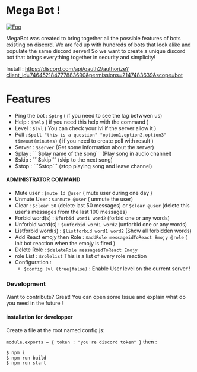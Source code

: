 # Mega Bot ! 

[![Foo](https://img.shields.io/badge/Online-True-brightgreen)](https://github.com/MagnusDot/MegaBot/)


MegaBot was created to bring together all the possible features of bots existing on discord. We are fed up with hundreds of bots that look alike and populate the same discord server! So we want to create a unique discord bot that brings everything together in security and simplicity!

Install : https://discord.com/api/oauth2/authorize?client_id=746452184777883690&permissions=2147483639&scope=bot


# Features 

  - Ping the bot : ```$ping``` ( if you need to see the lag betwwen us)
  - Help : ```$help``` ( if you need this help with the command )
  - Level : ```$lvl``` ( You can check your lvl if the server allow it )
  - Poll : ```$poll "this is a question" "option1,option2,option3" timeout(minutes)``` ( if you need to create poll with result )
  - Server : ```$server``` (Get some information about the server)
  - $play : ```$play name of the song``` (Play song in audio channel)
  - $skip : ```$skip``` (skip to the next song)
  - $stop : ```$stop``` (stop playing song and leave channel)

  #### ADMINISTRATOR COMMAND
  - Mute user : ```$mute 1d @user``` ( mute user during one day )
  - Unmute User : ```$unmute @user``` ( unmute the user)
  - Clear : ```$clear 50``` (delete last 50 messages) or ```$clear @user``` (delete this user's messages from the last 100 messages)
  - Forbid word(s) : ```$forbid word1 word2``` (forbid one or any words)
  - Unforbid word(s) : ```$unforbid word1 word2``` (unforbid one or any words)
  - Listforbid word(s) : ```$listforbid word1 word2``` (Show all forbidden words)
  - Add React emojy then Role : ```$addRole messageidToReact Emojy @role``` ( init bot reaction when the emojy is fired )
  - Delete Role : ```$deleteRole messageidToReact Emojy```
  - role List : ```$rolelist``` This is a list of every role reaction
  - Configuration : 
      - ```$config lvl (true|false)``` : Enable User level on the current server ! 



### Development

Want to contribute? Great! 
You can open some Issue and explain what do you need in the future ! 

#### installation for developper

Create a file at the root named config.js:

`module.exports = { token : "you're discord token"
}`
then : 

```
$ npm i
$ npm run build
$ npm run start
```
